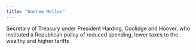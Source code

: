 ```yaml
---
title: "Andrew Mellon"
---
```

Secretary of Treasury under President Harding, Coolidge and Hoover, who instituted a Republican policy of reduced spending, lower taxes to the wealthy and higher tariffs

